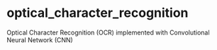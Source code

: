 # optical_character_recognition
Optical Character Recognition (OCR) implemented with Convolutional Neural Network (CNN)
